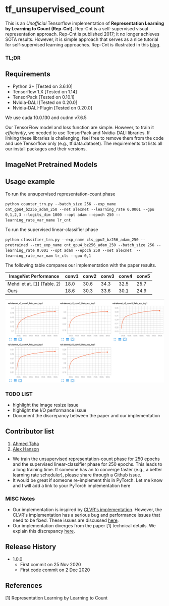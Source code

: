 # tf\_unsupervised\_count
This is an _Unofficial_ Tensorflow implementation of **Representation Learning by Learning to Count (Rep-Cnt).** Rep-Cnt is a self-supervised visual representation approach. Rep-Cnt is published 2017; it no longer achieves SOTA results. However, it is simple approach that serves as a nice tutorial for self-supervised learning approaches. Rep-Cnt is illustrated in this [blog](https://medium.com/p/787ba421611e).



### TL;DR

## Requirements

* Python 3+ [Tested on 3.6.10]
* Tensorflow 1.X [Tested on 1.14]
* TensorPack [Tested on 0.10.1]
* Nvidia-DALI [Tested on 0.20.0]
* Nvidia-DALI-Plugin [Tested on 0.20.0]

We use cuda 10.0.130 and cudnn v7.6.5

Our TensorFlow model and loss function are simple. However, to train it *efficiently*, we needed to use TensorPack and Nvidia-DALI libraries. If linking these libraries is challenging, feel free to remove them from the code and use Tensorflow only (e.g., tf.data.dataset). The requirements.txt lists all our install packages and their versions.

## ImageNet Pretrained Models

## Usage example

To run the unsupervised representation-count phase 

`python counter_trn.py --batch_size 256 --exp_name cnt_gpu4_bz256_adam_250 --net alexnet --learning_rate 0.0001 --gpu 0,1,2,3 --logits_dim 1000 --opt adam --epoch 250 --learning_rate_var_name lr_cnt`

To run the supervised linear-classifier phase

`python classifier_trn.py --exp_name cls_gpu2_bz256_adam_250 --pretrained --cnt_exp_name cnt_gpu4_bz256_adam_250 --batch_size 256 --learning_rate 0.001 --opt adam --epoch 250 --net alexnet  --learning_rate_var_nam lr_cls --gpu 0,1`

The following table compares our implementation with the paper results.

| ImageNet Performance          | conv1 | conv2 | conv3 | conv4 | conv5 |
|-------------------------------|-------|-------|-------|-------|-------|
| Mehdi et at. [1] \(Table. 2\) | 18.0  | 30.6  | 34.3  | 32.5  | 25.7  |
| Ours                          | 18.6  | 30.3  | 33.6  | 30.1  | 24.9  |
    
![Our implementation performance](./imgs/cls_performance.jpg)    

### TODO LIST
* highlight the image resize issue
* highlight the I/O performance issue
* Document the discrepancy between the paper and our implementation

Contributor list
----------------
1. [Ahmed Taha](http://www.cs.umd.edu/~ahmdtaha/)
2. [Alex Hanson](https://github.com/j-alex-hanson)

* We train the unsupervised representation-count phase for 250 epochs and the supervised linear-classifier phase for 250 epochs. This leads to a long training time. If someone has an to converge faster (e.g., a better learning rate scheduler), please share through a Github issue.  
* It would be great if someone re-implement this in PyTorch. Let me know and I will add a link to your PyTorch implementation here


### MISC Notes
* Our implementation is inspired by [CLVR's implementation](https://github.com/clvrai/Representation-Learning-by-Learning-to-Count). However, the CLVR's implementation has a serious bug and performance issues that need to be fixed. These issues are discussed [here](https://github.com/ahmdtaha/tf_unsupervised_count/blob/main/docs/clvr_bug.md).
* Our implementation diverges from the paper [1] technical details. We explain this discrepancy [here](https://github.com/ahmdtaha/tf_unsupervised_count/blob/main/docs/paper_discrepancy.md).

## Release History
* 1.0.0
    * First commit on 25 Nov 2020
    * First code commit on 2 Dec 2020


## References
[1] Representation Learning by Learning to Count
